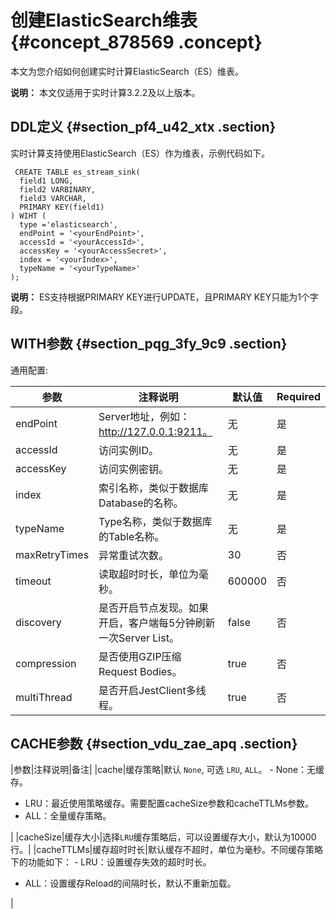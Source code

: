# 创建ElasticSearch维表 {#concept_878569 .concept}

本文为您介绍如何创建实时计算ElasticSearch（ES）维表。

**说明：** 本文仅适用于实时计算3.2.2及以上版本。

## DDL定义 {#section_pf4_u42_xtx .section}

实时计算支持使用ElasticSearch（ES）作为维表，示例代码如下。

``` {#codeblock_3ix_9ik_21x .language-sql}
 CREATE TABLE es_stream_sink(
  field1 LONG, 
  field2 VARBINARY, 
  field3 VARCHAR,
  PRIMARY KEY(field1)
) WIHT (
  type ='elasticsearch',
  endPoint = '<yourEndPoint>',
  accessId = '<yourAccessId>',
  accessKey = '<yourAccessSecret>',
  index = '<yourIndex>',
  typeName = '<yourTypeName>'
);
```

**说明：** ES支持根据PRIMARY KEY进行UPDATE，且PRIMARY KEY只能为1个字段。

## WITH参数 {#section_pqg_3fy_9c9 .section}

通用配置:

|参数|注释说明|默认值|Required|
|--|----|---|--------|
|endPoint|Server地址，例如：http://127.0.0.1:9211。|无|是|
|accessId|访问实例ID。|无|是|
|accessKey|访问实例密钥。|无|是|
|index|索引名称，类似于数据库Database的名称。|无|是|
|typeName|Type名称，类似于数据库的Table名称。|无|是|
|maxRetryTimes|异常重试次数。|30|否|
|timeout|读取超时时长，单位为毫秒。|600000|否|
|discovery|是否开启节点发现。如果开启，客户端每5分钟刷新一次Server List。|false|否|
|compression|是否使用GZIP压缩Request Bodies。|true|否|
|multiThread|是否开启JestClient多线程。|true|否|

## CACHE参数 {#section_vdu_zae_apq .section}

|参数|注释说明|备注|
|cache|缓存策略|默认 `None`, 可选 `LRU`, `ALL`。 -   None：无缓存。
-   LRU：最近使用策略缓存。需要配置cacheSize参数和cacheTTLMs参数。
-   ALL：全量缓存策略。

 |
|cacheSize|缓存大小|选择`LRU`缓存策略后，可以设置缓存大小，默认为10000行。|
|cacheTTLMs|缓存超时时长|默认缓存不超时，单位为毫秒。不同缓存策略下的功能如下： -   LRU：设置缓存失效的超时时长。
-   ALL：设置缓存Reload的间隔时长，默认不重新加载。

 |

